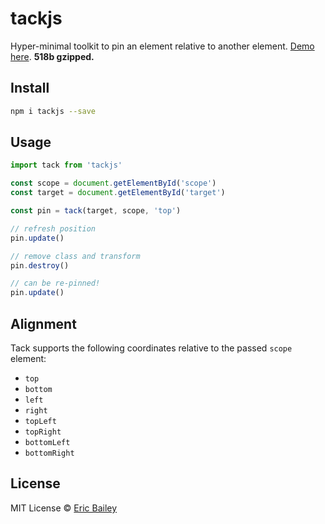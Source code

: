 # tackjs
Hyper-minimal toolkit to pin an element relative to another element. [Demo here](https://estrattonbailey.github.io/tackjs/). **518b gzipped.**

## Install
```bash
npm i tackjs --save
```

## Usage
```javascript
import tack from 'tackjs'

const scope = document.getElementById('scope')
const target = document.getElementById('target')

const pin = tack(target, scope, 'top')

// refresh position
pin.update()

// remove class and transform
pin.destroy()

// can be re-pinned!
pin.update()
```

## Alignment
Tack supports the following coordinates relative to the passed `scope` element:
- `top`
- `bottom`
- `left`
- `right`
- `topLeft`
- `topRight`
- `bottomLeft`
- `bottomRight`

## License
MIT License © [Eric Bailey](https://estrattonbailey.com)
